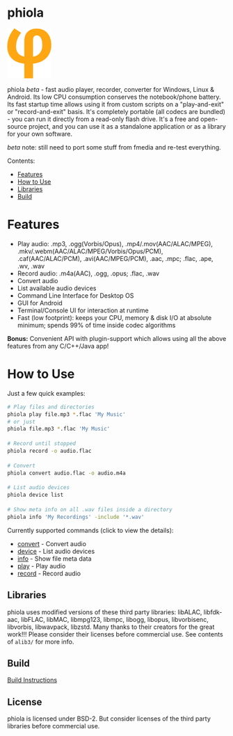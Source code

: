 # phiola

![](res/phiola.svg)

phiola *beta* - fast audio player, recorder, converter for Windows, Linux & Android.
Its low CPU consumption conserves the notebook/phone battery.
Its fast startup time allows using it from custom scripts on a "play-and-exit" or "record-and-exit" basis.
It's completely portable (all codecs are bundled) - you can run it directly from a read-only flash drive.
It's a free and open-source project, and you can use it as a standalone application or as a library for your own software.

*beta* note: still need to port some stuff from fmedia and re-test everything.

Contents:

* [Features](#features)
* [How to Use](#how-to-use)
* [Libraries](#libraries)
* [Build](#build)


# Features

* Play audio: .mp3, .ogg(Vorbis/Opus), .mp4/.mov(AAC/ALAC/MPEG), .mkv/.webm(AAC/ALAC/MPEG/Vorbis/Opus/PCM), .caf(AAC/ALAC/PCM), .avi(AAC/MPEG/PCM), .aac, .mpc; .flac, .ape, .wv, .wav
* Record audio: .m4a(AAC), .ogg, .opus; .flac, .wav
* Convert audio
* List available audio devices
* Command Line Interface for Desktop OS
* GUI for Android
* Terminal/Console UI for interaction at runtime
* Fast (low footprint): keeps your CPU, memory & disk I/O at absolute minimum; spends 99% of time inside codec algorithms

**Bonus:** Convenient API with plugin-support which allows using all the above features from any C/C++/Java app!


# How to Use

Just a few quick examples:

```sh
# Play files and directories
phiola play file.mp3 *.flac 'My Music'
# or just
phiola file.mp3 *.flac 'My Music'

# Record until stopped
phiola record -o audio.flac

# Convert
phiola convert audio.flac -o audio.m4a

# List audio devices
phiola device list

# Show meta info on all .wav files inside a directory
phiola info 'My Recordings' -include '*.wav'
```

Currently supported commands (click to view the details):

* [convert](src/exe/convert.h) - Convert audio
* [device](src/exe/device.h)   - List audio devices
* [info](src/exe/info.h)       - Show file meta data
* [play](src/exe/play.h)       - Play audio
* [record](src/exe/record.h)   - Record audio


## Libraries

phiola uses modified versions of these third party libraries: libALAC, libfdk-aac, libFLAC, libMAC, libmpg123, libmpc, libogg, libopus, libvorbisenc, libvorbis, libwavpack, libzstd.  Many thanks to their creators for the great work!!!  Please consider their licenses before commercial use.  See contents of `alib3/` for more info.


## Build

[Build Instructions](BUILDING.md)


## License

phiola is licensed under BSD-2.
But consider licenses of the third party libraries before commercial use.
